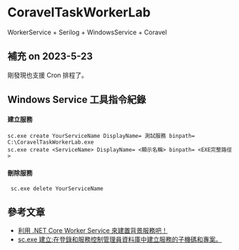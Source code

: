 # CoravelTaskWorkerLab
WorkerService + Serilog + WindowsService + Coravel   

## 補充 on 2023-5-23
剛發現也支援 Cron 排程了。
 
## Windows Service 工具指令紀錄
#### 建立服務
```
sc.exe create YourServiceName DisplayName= 測試服務 binpath= C:\CoravelTaskWorkerLab.exe   
sc.exe create <ServiceName> DisplayName= <顯示名稱> binpath= <EXE完整路徑>
```
#### 刪除服務
```
 sc.exe delete YourServiceName
```

## 參考文章
* [利用 .NET Core Worker Service 來建置背景服務吧！](https://www.gss.com.tw/blog/net-core-worker-service)
* [sc.exe 建立:在登錄和服務控制管理員資料庫中建立服務的子機碼和專案。](https://docs.microsoft.com/zh-tw/windows-server/administration/windows-commands/sc-create)
